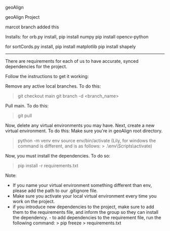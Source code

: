 geoAlign

geoAlign Project

marcot branch added this

Installs: 
for orb.py install, 
pip install numpy
pip install opencv-python

for sortCords.py install,
pip install matplotlib
pip install shapely

-------------------------------------------------------------------------------------------------------------------

There are requirements for each of us to have accurate, synced dependencies for the project. 

Follow the instructions to get it working:

Remove any active local branches. To do this:
> git checkout main
> git branch -d <branch_name>

Pull main. To do this: 
> git pull

Now, delete any virtual environments you may have. Next, create a new virtual environment. To do this:
Make sure you're in geoAlign root directory.
> python -m venv env
> source env/bin/activate (Lily, for windows the command is different, and is as follows: > .\env\Scripts\activate)

Now, you must install the dependencies. To do so:
> pip install -r requirements.txt 

Note:
- If you name your virtual environment something different than env, please add the path to our .gitignore file. 
- Make sure you activate your local virtual environment every time you work on the project. 
- if you introduce new dependencies to the project, make sure to add them to the requirements file, and inform the group so they can install the dependency. 
          - to add dependencies to the requirement file, run the following command:
            > pip freeze > requirements.txt